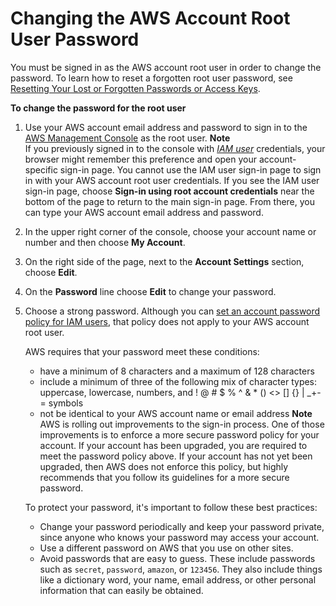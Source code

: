 # Changing the AWS Account Root User Password<a name="id_credentials_passwords_change-root"></a>

You must be signed in as the AWS account root user in order to change the password\. To learn how to reset a forgotten root user password, see [Resetting Your Lost or Forgotten Passwords or Access Keys](id_credentials_access-keys_retrieve.md)\.

**To change the password for the root user**

1. Use your AWS account email address and password to sign in to the [AWS Management Console](https://console.aws.amazon.com/) as the root user\.
**Note**  
If you previously signed in to the console with *[IAM user](id_users.md)* credentials, your browser might remember this preference and open your account\-specific sign\-in page\. You cannot use the IAM user sign\-in page to sign in with your AWS account root user credentials\. If you see the IAM user sign\-in page, choose **Sign\-in using root account credentials** near the bottom of the page to return to the main sign\-in page\. From there, you can type your AWS account email address and password\.

1. In the upper right corner of the console, choose your account name or number and then choose **My Account**\.

1. On the right side of the page, next to the **Account Settings** section, choose **Edit**\.

1. On the **Password** line choose **Edit** to change your password\.

1. Choose a strong password\. Although you can [set an account password policy for IAM users](id_credentials_passwords_account-policy.md), that policy does not apply to your AWS account root user\.

   AWS requires that your password meet these conditions:
   + have a minimum of 8 characters and a maximum of 128 characters
   + include a minimum of three of the following mix of character types: uppercase, lowercase, numbers, and \! @ \# $ % ^ & \* \(\) <> \[\] \{\} \| \_\+\-= symbols
   + not be identical to your AWS account name or email address
**Note**  
AWS is rolling out improvements to the sign\-in process\. One of those improvements is to enforce a more secure password policy for your account\. If your account has been upgraded, you are required to meet the password policy above\. If your account has not yet been upgraded, then AWS does not enforce this policy, but highly recommends that you follow its guidelines for a more secure password\.

   To protect your password, it's important to follow these best practices:
   + Change your password periodically and keep your password private, since anyone who knows your password may access your account\. 
   + Use a different password on AWS that you use on other sites\. 
   + Avoid passwords that are easy to guess\. These include passwords such as `secret`, `password`, `amazon`, or `123456`\. They also include things like a dictionary word, your name, email address, or other personal information that can easily be obtained\.